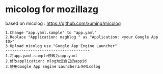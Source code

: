 # micolog for mozillazg
based on micolog : https://github.com/xuming/micolog


    ﻿1.Change "app.yaml.sample" to "app.yaml"
    2.Replace "Application: mzgblog " as "Application: <your Google App ID>"
    3.Upload micolog use "Google App Engine Launcher"
    -------------------------------------
    1.将app.yaml.sample修改为app.yaml
    2.修改application: mlog为您自己的appid
    3.使用Google App Engine Launcher上传Micolog
    
